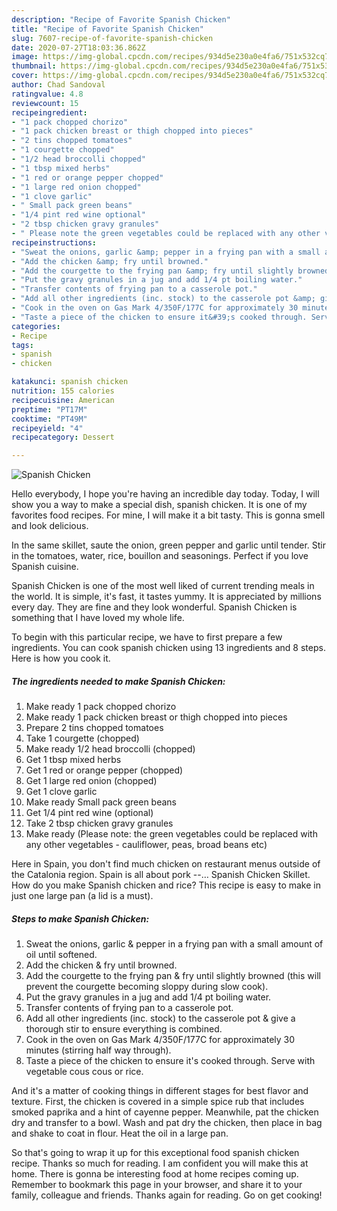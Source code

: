 ```yaml
---
description: "Recipe of Favorite Spanish Chicken"
title: "Recipe of Favorite Spanish Chicken"
slug: 7607-recipe-of-favorite-spanish-chicken
date: 2020-07-27T18:03:36.862Z
image: https://img-global.cpcdn.com/recipes/934d5e230a0e4fa6/751x532cq70/spanish-chicken-recipe-main-photo.jpg
thumbnail: https://img-global.cpcdn.com/recipes/934d5e230a0e4fa6/751x532cq70/spanish-chicken-recipe-main-photo.jpg
cover: https://img-global.cpcdn.com/recipes/934d5e230a0e4fa6/751x532cq70/spanish-chicken-recipe-main-photo.jpg
author: Chad Sandoval
ratingvalue: 4.8
reviewcount: 15
recipeingredient:
- "1 pack chopped chorizo"
- "1 pack chicken breast or thigh chopped into pieces"
- "2 tins chopped tomatoes"
- "1 courgette chopped"
- "1/2 head broccolli chopped"
- "1 tbsp mixed herbs"
- "1 red or orange pepper chopped"
- "1 large red onion chopped"
- "1 clove garlic"
- " Small pack green beans"
- "1/4 pint red wine optional"
- "2 tbsp chicken gravy granules"
- " Please note the green vegetables could be replaced with any other vegetables  cauliflower peas broad beans etc"
recipeinstructions:
- "Sweat the onions, garlic &amp; pepper in a frying pan with a small amount of oil until softened."
- "Add the chicken &amp; fry until browned."
- "Add the courgette to the frying pan &amp; fry until slightly browned (this will prevent the courgette becoming sloppy during slow cook)."
- "Put the gravy granules in a jug and add 1/4 pt boiling water."
- "Transfer contents of frying pan to a casserole pot."
- "Add all other ingredients (inc. stock) to the casserole pot &amp; give a thorough stir to ensure everything is combined."
- "Cook in the oven on Gas Mark 4/350F/177C for approximately 30 minutes (stirring half way through)."
- "Taste a piece of the chicken to ensure it&#39;s cooked through. Serve with vegetable cous cous or rice."
categories:
- Recipe
tags:
- spanish
- chicken

katakunci: spanish chicken 
nutrition: 155 calories
recipecuisine: American
preptime: "PT17M"
cooktime: "PT49M"
recipeyield: "4"
recipecategory: Dessert

---
```



![Spanish Chicken](https://img-global.cpcdn.com/recipes/934d5e230a0e4fa6/751x532cq70/spanish-chicken-recipe-main-photo.jpg)

Hello everybody, I hope you're having an incredible day today. Today, I will show you a way to make a special dish, spanish chicken. It is one of my favorites food recipes. For mine, I will make it a bit tasty. This is gonna smell and look delicious.

In the same skillet, saute the onion, green pepper and garlic until tender. Stir in the tomatoes, water, rice, bouillon and seasonings. Perfect if you love Spanish cuisine.

Spanish Chicken is one of the most well liked of current trending meals in the world. It is simple, it's fast, it tastes yummy. It is appreciated by millions every day. They are fine and they look wonderful. Spanish Chicken is something that I have loved my whole life.


To begin with this particular recipe, we have to first prepare a few ingredients. You can cook spanish chicken using 13 ingredients and 8 steps. Here is how you cook it.

<!--inarticleads1-->

##### The ingredients needed to make Spanish Chicken:

1. Make ready 1 pack chopped chorizo
1. Make ready 1 pack chicken breast or thigh chopped into pieces
1. Prepare 2 tins chopped tomatoes
1. Take 1 courgette (chopped)
1. Make ready 1/2 head broccolli (chopped)
1. Get 1 tbsp mixed herbs
1. Get 1 red or orange pepper (chopped)
1. Get 1 large red onion (chopped)
1. Get 1 clove garlic
1. Make ready  Small pack green beans
1. Get 1/4 pint red wine (optional)
1. Take 2 tbsp chicken gravy granules
1. Make ready  (Please note: the green vegetables could be replaced with any other vegetables - cauliflower, peas, broad beans etc)


Here in Spain, you don&#39;t find much chicken on restaurant menus outside of the Catalonia region. Spain is all about pork --… Spanish Chicken Skillet. How do you make Spanish chicken and rice? This recipe is easy to make in just one large pan (a lid is a must). 

<!--inarticleads2-->

##### Steps to make Spanish Chicken:

1. Sweat the onions, garlic &amp; pepper in a frying pan with a small amount of oil until softened.
1. Add the chicken &amp; fry until browned.
1. Add the courgette to the frying pan &amp; fry until slightly browned (this will prevent the courgette becoming sloppy during slow cook).
1. Put the gravy granules in a jug and add 1/4 pt boiling water.
1. Transfer contents of frying pan to a casserole pot.
1. Add all other ingredients (inc. stock) to the casserole pot &amp; give a thorough stir to ensure everything is combined.
1. Cook in the oven on Gas Mark 4/350F/177C for approximately 30 minutes (stirring half way through).
1. Taste a piece of the chicken to ensure it&#39;s cooked through. Serve with vegetable cous cous or rice.


And it&#39;s a matter of cooking things in different stages for best flavor and texture. First, the chicken is covered in a simple spice rub that includes smoked paprika and a hint of cayenne pepper. Meanwhile, pat the chicken dry and transfer to a bowl. Wash and pat dry the chicken, then place in bag and shake to coat in flour. Heat the oil in a large pan. 

So that's going to wrap it up for this exceptional food spanish chicken recipe. Thanks so much for reading. I am confident you will make this at home. There is gonna be interesting food at home recipes coming up. Remember to bookmark this page in your browser, and share it to your family, colleague and friends. Thanks again for reading. Go on get cooking!
